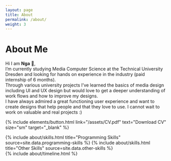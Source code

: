 ```yaml
---
layout: page
title: About
permalink: /about/
weight: 3
---
```


# **About Me**

Hi I am **Nga** :wave:,<br> <!-- **{{ site.author.name }}** -->
I’m currently studying Media Computer Science at the Technical University Dresden and looking for hands on experience in the industry (paid internship of 6 months). <br>
Through various university projects I’ve learned the basics of media design including UI and UX design but would love to get a deeper understanding of work flows and how to improve my designs. <br>
I have always admired a great functioning user experience and want to create designs that help people and that they love to use. I cannot wait to work on valuable and real projects :)

{% include elements/button.html link="/assets/CV.pdf" text="Download CV" size="sm" target="_blank" %}

<div class="row">
{% include about/skills.html title="Programming Skills" source=site.data.programming-skills %}
{% include about/skills.html title="Other Skills" source=site.data.other-skills %}
</div>

<div class="row">
{% include about/timeline.html %}
</div>
